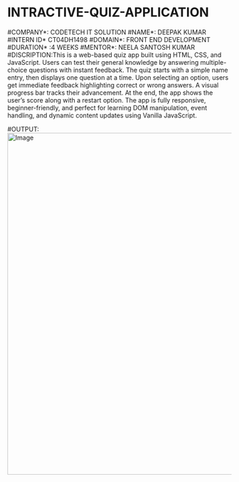 # INTRACTIVE-QUIZ-APPLICATION
#COMPANY*: CODETECH IT SOLUTION
#NAME*: DEEPAK KUMAR
#INTERN ID* CT04DH1498
#DOMAIN*: FRONT END DEVELOPMENT
#DURATION* :4 WEEKS 
#MENTOR*: NEELA SANTOSH KUMAR 
#DISCRIPTION:This is a web-based quiz app built using HTML, CSS, and JavaScript. Users can test their general knowledge by answering multiple-choice questions with instant feedback. The quiz starts with a simple name entry, then displays one question at a time. Upon selecting an option, users get immediate feedback highlighting correct or wrong answers. A visual progress bar tracks their advancement. At the end, the app shows the user’s score along with a restart option. The app is fully responsive, beginner-friendly, and perfect for learning DOM manipulation, event handling, and dynamic content updates using Vanilla JavaScript.

#OUTPUT: <img width="1366" height="768" alt="Image" src="https://github.com/user-attachments/assets/3ecf8a05-b4b6-4a23-9b00-6f3ed231fa4d" />










